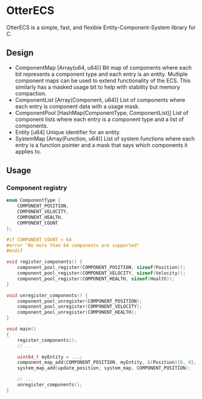 # OtterECS

OtterECS is a simple, fast, and flexible Entity-Component-System library for C.

## Design

- ComponentMap [Array(u64, u64)] Bit map of components where each bit represents a component type and each entry is an entity. Multiple component maps can be used to extend functionality of the ECS. This similarly has a masked usage bit to help with stability but memory compaction.
- ComponentList [Array(Component, u64)] List of components where each entry is component data with a usage mask.
- ComponentPool [HashMap(ComponentType, ComponentList)] List of component lists where each entry is a component type and a list of components.
- Entity [u64] Unique identifier for an entity.
- SystemMap [Array(Function, u64)] List of system functions where each entry is a function pointer and a mask that says which components it applies to.

## Usage

### Component registry

```c
enum ComponentType {
    COMPONENT_POSITION,
    COMPONENT_VELOCITY,
    COMPONENT_HEALTH,
    COMPONENT_COUNT
};

#if COMPONENT_COUNT < 64
#error "No more than 64 components are supported"
#endif

void register_components() {
    component_pool_register(COMPONENT_POSITION, sizeof(Position));
    component_pool_register(COMPONENT_VELOCITY, sizeof(Velocity));
    component_pool_register(COMPONENT_HEALTH, sizeof(Health));
}

void unregister_components() {
    component_pool_unregister(COMPONENT_POSITION);
    component_pool_unregister(COMPONENT_VELOCITY);
    component_pool_unregister(COMPONENT_HEALTH);
}

void main()
{
    register_components();
    // ...

    uint64_t myEntity = ...;
    component_map_add(COMPONENT_POSITION, myEntity, &(Position){0, 0}, componentPool);
    system_map_add(update_position, system_map, COMPONENT_POSITION);

    // ...
    unregister_components();
}
```
